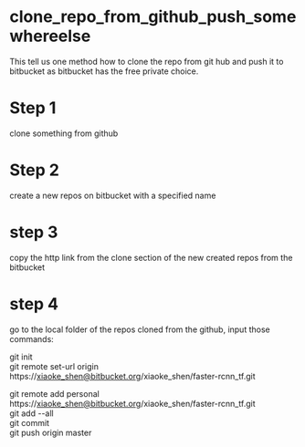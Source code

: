# clone_repo_from_github_push_somewhereelse


This tell us one method how to  clone the repo from git hub and push it to bitbucket as bitbucket has the free private choice.



#  Step 1
clone something from github


#  Step 2
create a new repos on bitbucket with a specified name   

#  step 3
copy the http link from the clone section of the new created repos from the bitbucket


#   step 4
go to the local folder of the repos cloned from the github, input those commands:  


 git init  
 git remote set-url origin https://xiaoke_shen@bitbucket.org/xiaoke_shen/faster-rcnn_tf.git     
 
 git remote add personal https://xiaoke_shen@bitbucket.org/xiaoke_shen/faster-rcnn_tf.git    
 git add --all    
 git commit    
 git push origin master    
 
